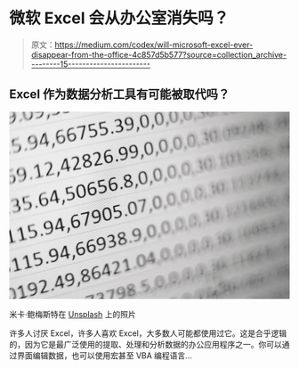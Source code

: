 # 微软 Excel 会从办公室消失吗？

> 原文：<https://medium.com/codex/will-microsoft-excel-ever-disappear-from-the-office-4c857d5b577?source=collection_archive---------15----------------------->

## Excel 作为数据分析工具有可能被取代吗？

![](img/b11007479aa6f7b7c6a5e7ddc70f54f0.png)

米卡·鲍梅斯特在 [Unsplash](https://unsplash.com/s/photos/microsoft-excel?utm_source=unsplash&utm_medium=referral&utm_content=creditCopyText) 上的照片

许多人讨厌 Excel，许多人喜欢 Excel，大多数人可能都使用过它。这是合乎逻辑的，因为它是最广泛使用的提取、处理和分析数据的办公应用程序之一。你可以通过界面编辑数据，也可以使用宏甚至 VBA 编程语言…